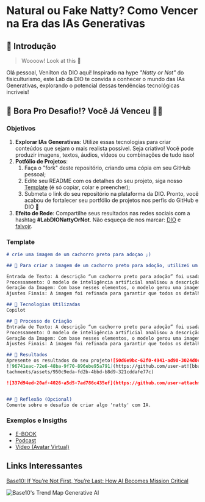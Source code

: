 # Natural ou Fake Natty? Como Vencer na Era das IAs Generativas

## 🚀 Introdução

> Woooow! Look at this 👀

Olá pessoal, Venilton da DIO aqui! Inspirado na hype _"Natty or Not"_ do fisiculturismo, este Lab da DIO te convida a conhecer o mundo das IAs Generativas, explorando o potencial dessas tendências tecnológicas incríveis!

## 🎯 Bora Pro Desafio!? Você Já Venceu 💪🤓

### Objetivos

1. **Explorar IAs Generativas**: Utilize essas tecnologias para criar conteúdos que sejam o mais realista possível. Seja criativo! Você pode produzir imagens, textos, áudios, vídeos ou combinações de tudo isso!
1. **Potfólio de Projetos**:
    1. Faça o "fork" deste repositório, criando uma cópia em seu GitHub pessoal;
    2. Edite seu README com os detalhes do seu projeto, siga nosso [Template](#template) (é só copiar, colar e preencher);
    3. Submeta o link do seu repositório na plataforma da DIO. Pronto, você acabou de fortalecer seu portfólio de projetos nos perfis do GitHub e DIO 🚀
1. **Efeito de Rede**: Compartilhe seus resultados nas redes sociais com a hashtag **#LabDIONattyOrNot**. Não esqueça de nos marcar: [DIO](https://www.linkedin.com/school/dio-makethechange) e [falvojr](https://www.linkedin.com/in/falvojr).

### Template

```markdown
# crie uma imagem de um cachorro preto para adoçao ;)

## 📒 Para criar a imagem de um cachorro preto para adoção, utilizei um modelo de geração de imagens que transforma descrições textuais em imagens visuais. Aqui está um resumo do processo:

Entrada de Texto: A descrição “um cachorro preto para adoção” foi usada como entrada.
Processamento: O modelo de inteligência artificial analisou a descrição e identificou os elementos chave, como “cachorro preto” e “adoção”.
Geração da Imagem: Com base nesses elementos, o modelo gerou uma imagem que representa um cachorro preto em um contexto que sugere adoção, como um ambiente amigável e acolhedor.
Ajustes Finais: A imagem foi refinada para garantir que todos os detalhes estivessem corretos e que a imagem fosse visualmente atraente.

## 🤖 Tecnologias Utilizadas
Copilot

## 🧐 Processo de Criação
Entrada de Texto: A descrição “um cachorro preto para adoção” foi usada como entrada.
Processamento: O modelo de inteligência artificial analisou a descrição e identificou os elementos chave, como “cachorro preto” e “adoção”.
Geração da Imagem: Com base nesses elementos, o modelo gerou uma imagem que representa um cachorro preto em um contexto que sugere adoção, como um ambiente amigável e acolhedor.
Ajustes Finais: A imagem foi refinada para garantir que todos os detalhes estivessem corretos e que a imagem fosse visualmente atraente.

## 🚀 Resultados
Apresente os resultados do seu projeto![50d6e9bc-62f0-4941-ad90-3024d0e96959](https://github.com/user-attachments/assets/513a21c1-236f-41ee-966e-f5d0741c8d65)
![96741eac-72e6-48ba-9f70-896ebe95a791](https://github.com/user-at![bba2d9b0-db97-48f3-9bb2-3e676dd4384e](https://github.com/user-attachments/assets/e1eb82ea-2cc8-4ea3-8332-ecd061e4e755)
tachments/assets/950c9eda-fd2b-4bbd-b8d9-321cddafe77c)

![337d94ed-20af-4026-a5d5-7ad786c435ef](https://github.com/user-attachments/assets/8a4650ce-3b87-46c8-95fa-132cfede2019)


## 💭 Reflexão (Opcional)
Comente sobre o desafio de criar algo 'natty' com IA.
```

### Exemplos e Insigths

- [E-BOOK](/exemplos/E-BOOK.md)
- [Podcast](/exemplos/PODCAST.md)
- [Vídeo (Avatar Virtual)](/exemplos/VIDEO.md)

## Links Interessantes

[Base10: If You’re Not First, You’re Last: How AI Becomes Mission Critical](https://base10.vc/post/generative-ai-mission-critical/)

![Base10's Trend Map Generative AI](https://github.com/digitalinnovationone/lab-natty-or-not/assets/730492/f4df26e8-f8f7-4419-8252-c69d73ea930c)

